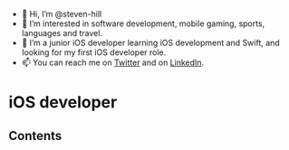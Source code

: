 - 👋 Hi, I’m @steven-hill
- 👀 I’m interested in software development, mobile gaming, sports, languages and travel.
- 🌱 I’m a junior iOS developer learning iOS development and Swift, and looking for my first iOS developer role.
- 📫 You can reach me on [Twitter](https://twitter.com/H_Steven1) and on [LinkedIn](https://www.linkedin.com/in/steven-hill-570913230).


# iOS developer 

## Contents
